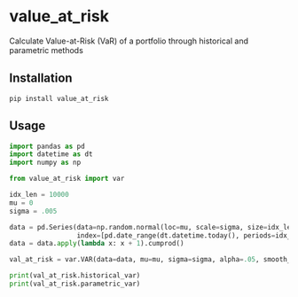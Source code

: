 # value_at_risk
Calculate Value-at-Risk (VaR) of a portfolio through historical and parametric methods


## Installation
`pip install value_at_risk`

## Usage
```python 
import pandas as pd
import datetime as dt
import numpy as np

from value_at_risk import var 

idx_len = 10000
mu = 0
sigma = .005

data = pd.Series(data=np.random.normal(loc=mu, scale=sigma, size=idx_len),
                 index=[pd.date_range(dt.datetime.today(), periods=idx_len).tolist()])                 
data = data.apply(lambda x: x + 1).cumprod()

val_at_risk = var.VAR(data=data, mu=mu, sigma=sigma, alpha=.05, smooth_factor=1, pct=True)

print(val_at_risk.historical_var)
print(val_at_risk.parametric_var)
```